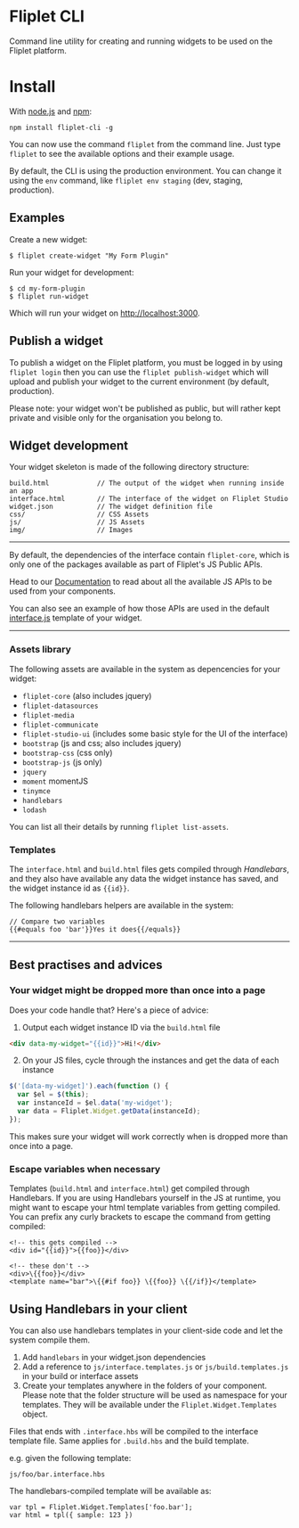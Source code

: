 # Fliplet CLI
Command line utility for creating and running widgets to be used on the Fliplet platform.

# Install
With [node.js](http://nodejs.org/) and [npm](http://github.com/isaacs/npm):

```
npm install fliplet-cli -g
```

You can now use the command `fliplet` from the command line. Just type `fliplet` to see the available options and their example usage.

By default, the CLI is using the production environment. You can change it using the `env` command, like `fliplet env staging` (dev, staging, production).

## Examples

Create a new widget:

```
$ fliplet create-widget "My Form Plugin"
```

Run your widget for development:

```
$ cd my-form-plugin
$ fliplet run-widget
```

Which will run your widget on [http://localhost:3000](http://localhost:3000).

## Publish a widget

To publish a widget on the Fliplet platform, you must be logged in by using `fliplet login` then you can use the `fliplet publish-widget` which will upload and publish your widget to the current environment (by default, production).

Please note: your widget won't be published as public, but will rather kept private and visible only for the organisation you belong to.


## Widget development

Your widget skeleton is made of the following directory structure:

```
build.html            // The output of the widget when running inside an app
interface.html        // The interface of the widget on Fliplet Studio
widget.json           // The widget definition file
css/                  // CSS Assets
js/                   // JS Assets
img/                  // Images
```

---

By default, the dependencies of the interface contain `fliplet-core`, which is only one of the packages available as part of Fliplet's JS Public APIs.

Head to our [Documentation](https://github.com/Fliplet/fliplet-cli/wiki) to read about all the available JS APIs to be used from your components.

You can also see an example of how those APIs are used in the default [interface.js](https://github.com/Fliplet/fliplet-cli/blob/master/widget-template/js/interface.js) template of your widget.

---

### Assets library

The following assets are available in the system as depencencies for your widget:

- `fliplet-core` (also includes jquery)
- `fliplet-datasources`
- `fliplet-media`
- `fliplet-communicate`
- `fliplet-studio-ui` (includes some basic style for the UI of the interface)
- `bootstrap` (js and css; also includes jquery)
- `bootstrap-css` (css only)
- `bootstrap-js` (js only)
- `jquery`
- `moment` momentJS
- `tinymce`
- `handlebars`
- `lodash`

You can list all their details by running `fliplet list-assets`.

### Templates

The `interface.html` and `build.html` files gets compiled through *Handlebars*, and they also have available any data the widget instance has saved, and the widget instance id as `{{id}}`.

The following handlebars helpers are available in the system:

```
// Compare two variables
{{#equals foo 'bar'}}Yes it does{{/equals}}
```

---

## Best practises and advices

### Your widget might be dropped more than once into a page

Does your code handle that? Here's a piece of advice:

1. Output each widget instance ID via the `build.html` file

```html
<div data-my-widget="{{id}}">Hi!</div>
```

2. On your JS files, cycle through the instances and get the data of each instance

```js
$('[data-my-widget]').each(function () {
  var $el = $(this);
  var instanceId = $el.data('my-widget');
  var data = Fliplet.Widget.getData(instanceId);
});
```

This makes sure your widget will work correctly when is dropped more than once into a page.

### Escape variables when necessary

Templates (`build.html` and `interface.html`) get compiled through Handlebars. If you are using Handlebars yourself in the JS at runtime, you might want to escape your html template variables from getting compiled. You can prefix any curly brackets to escape the command from getting compiled:

```
<!-- this gets compiled -->
<div id="{{id}}">{{foo}}</div>

<!-- these don't -->
<div>\{{foo}}</div>
<template name="bar">\{{#if foo}} \{{foo}} \{{/if}}</template>
```

## Using Handlebars in your client

You can also use handlebars templates in your client-side code and let the system compile them.

1. Add `handlebars` in your widget.json dependencies
2. Add a reference to `js/interface.templates.js` or `js/build.templates.js` in your build or interface assets
3. Create your templates anywhere in the folders of your component. Please note that the folder structure will be used as namespace for your templates. They will be available under the `Fliplet.Widget.Templates` object.

Files that ends with `.interface.hbs` will be compiled to the interface template file. Same applies for `.build.hbs` and the build template.

e.g. given the following template:

```
js/foo/bar.interface.hbs
```

The handlebars-compiled template will be available as:

```
var tpl = Fliplet.Widget.Templates['foo.bar'];
var html = tpl({ sample: 123 })
```
